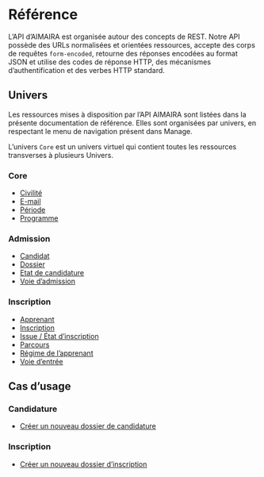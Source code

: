 # Référence

L’API d’AIMAIRA est organisée autour des concepts de REST. Notre API possède des URLs normalisées et orientées 
ressources, accepte des corps de requêtes `form-encoded`, retourne des réponses encodées au format JSON et utilise des 
codes de réponse HTTP, des mécanismes d’authentification et des verbes HTTP standard.

## Univers

Les ressources mises à disposition par l’API AIMAIRA sont listées dans la présente documentation de référence. 
Elles sont organisées par univers, en respectant le menu de navigation présent dans Manage.

L’univers `Core` est un univers virtuel qui contient toutes les ressources transverses à plusieurs Univers.

### Core

- [Civilité](/reference/ressources/core/civilite)
- [E-mail](/reference/ressources/core/e-mail)
- [Période](/reference/ressources/core/periode)
- [Programme](/reference/ressources/core/programme)

### Admission

- [Candidat](/reference/ressources/admission/candidat)
- [Dossier](/reference/ressources/admission/dossier)
- [Etat de candidature](/reference/ressources/admission/etat-de-candidature)
- [Voie d’admission](/reference/ressources/admission/voie-d-admission)

### Inscription

- [Apprenant](/reference/ressources/inscription/apprenant)
- [Inscription](/reference/ressources/inscription/inscription)
- [Issue / État d’inscription](/reference/ressources/inscription/issue-etat-d-inscription)
- [Parcours](/reference/ressources/inscription/parcours)
- [Régime de l’apprenant](/reference/ressources/inscription/regime-de-l-apprenant)
- [Voie d’entrée](/reference/ressources/inscription/voie-d-entree)

## Cas d’usage

### Candidature

- [Créer un nouveau dossier de candidature](/reference/cas-d-usage/creer-un-nouveau-dossier-de-candidature)

### Inscription

- [Créer un nouveau dossier d’inscription](/reference/cas-d-usage/creer-un-nouveau-dossier-d-inscription)